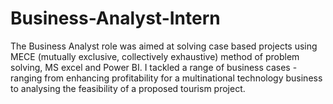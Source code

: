 # Business-Analyst-Intern
The Business Analyst role was aimed at solving case based projects using MECE (mutually exclusive, collectively exhaustive) method of problem solving, MS excel and Power BI. I tackled a range of business cases - ranging from enhancing profitability for a multinational technology business to analysing the feasibility of a proposed tourism project.
